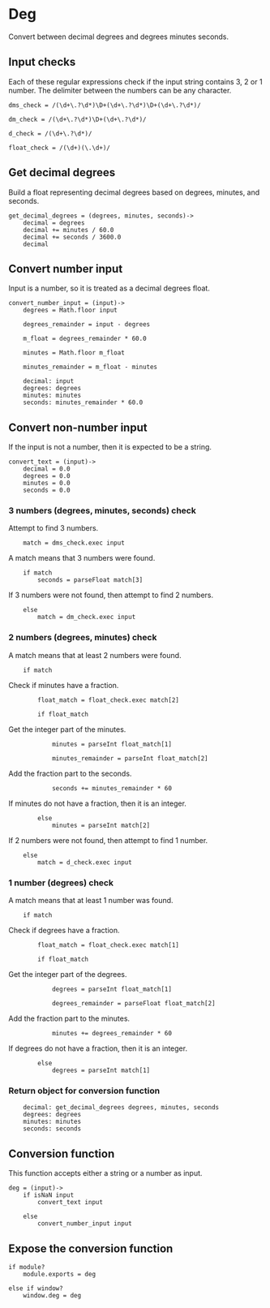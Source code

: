 # Deg

Convert between decimal degrees and degrees minutes seconds.


## Input checks

Each of these regular expressions check if the input string contains 3, 2 or 1 number.
The delimiter between the numbers can be any character.

	dms_check = /(\d+\.?\d*)\D+(\d+\.?\d*)\D+(\d+\.?\d*)/

	dm_check = /(\d+\.?\d*)\D+(\d+\.?\d*)/

	d_check = /(\d+\.?\d*)/

	float_check = /(\d+)(\.\d+)/


## Get decimal degrees

Build a float representing decimal degrees based on degrees, minutes, and seconds.

	get_decimal_degrees = (degrees, minutes, seconds)->
		decimal = degrees
		decimal += minutes / 60.0
		decimal += seconds / 3600.0
		decimal


## Convert number input

Input is a number, so it is treated as a decimal degrees float.

	convert_number_input = (input)->
		degrees = Math.floor input

		degrees_remainder = input - degrees

		m_float = degrees_remainder * 60.0

		minutes = Math.floor m_float

		minutes_remainder = m_float - minutes

		decimal: input
		degrees: degrees
		minutes: minutes
		seconds: minutes_remainder * 60.0


## Convert non-number input

If the input is not a number, then it is expected to be a string.

	convert_text = (input)->
		decimal = 0.0
		degrees = 0.0
		minutes = 0.0
		seconds = 0.0


### 3 numbers (degrees, minutes, seconds) check

Attempt to find 3 numbers.

		match = dms_check.exec input

A match means that 3 numbers were found.

		if match
			seconds = parseFloat match[3]

If 3 numbers were not found, then attempt to find 2 numbers.

		else
			match = dm_check.exec input


### 2 numbers (degrees, minutes) check

A match means that at least 2 numbers were found.

		if match

Check if minutes have a fraction.

			float_match = float_check.exec match[2]

			if float_match

Get the integer part of the minutes.

				minutes = parseInt float_match[1]

				minutes_remainder = parseInt float_match[2]

Add the fraction part to the seconds.

				seconds += minutes_remainder * 60

If minutes do not have a fraction, then it is an integer.

			else
				minutes = parseInt match[2]

If 2 numbers were not found, then attempt to find 1 number.

		else
			match = d_check.exec input


### 1 number (degrees) check

A match means that at least 1 number was found.

		if match

Check if degrees have a fraction.

			float_match = float_check.exec match[1]

			if float_match

Get the integer part of the degrees.

				degrees = parseInt float_match[1]

				degrees_remainder = parseFloat float_match[2]

Add the fraction part to the minutes.

				minutes += degrees_remainder * 60

If degrees do not have a fraction, then it is an integer.

			else
				degrees = parseInt match[1]


### Return object for conversion function

		decimal: get_decimal_degrees degrees, minutes, seconds
		degrees: degrees
		minutes: minutes
		seconds: seconds



## Conversion function

This function accepts either a string or a number as input.

	deg = (input)->
		if isNaN input
			convert_text input

		else
			convert_number_input input


## Expose the conversion function

	if module?
		module.exports = deg

	else if window?
		window.deg = deg
